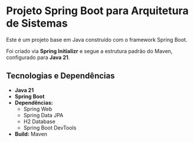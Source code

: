# Projeto Spring Boot para Arquitetura de Sistemas

Este é um projeto base em Java construído com o framework Spring Boot.

Foi criado via **Spring Initializr** e segue a estrutura padrão do Maven, configurado para **Java 21**.

## Tecnologias e Dependências

* **Java 21**
* **Spring Boot**
* **Dependências:**
    * Spring Web
    * Spring Data JPA
    * H2 Database
    * Spring Boot DevTools
* **Build:** Maven